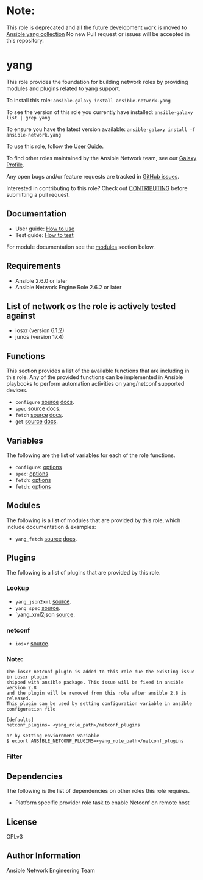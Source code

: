 # Note:
This role is deprecated and all the future development work is moved to [Ansible yang collection](https://github.com/ansible-collections/community.yang)
No new Pull request or issues will be accepted in this repository.


# yang


This role provides the foundation for building network roles by providing
modules and plugins related to yang support.

To install this role: `ansible-galaxy install ansible-network.yang`

To see the version of this role you currently have installed: `ansible-galaxy list | grep yang`

To ensure you have the latest version available: `ansible-galaxy install -f ansible-network.yang`

To use this role, follow the [User Guide](https://github.com/ansible-network/yang/blob/devel/docs/user_guide/README.md).

To find other roles maintained by the Ansible Network team, see our [Galaxy Profile](https://galaxy.ansible.com/ansible-network/). 

Any open bugs and/or feature requests are tracked in [GitHub issues](https://github.com/ansible-network/yang/issues).

Interested in contributing to this role? Check out [CONTRIBUTING](https://github.com/ansible-network/yang/blob/devel/CONTRIBUTING.md) before submitting a pull request.

## Documentation

* User guide: [How to use](https://github.com/ansible-network/yang/blob/devel/docs/user_guide/README.md)
* Test guide: [How to test](https://github.com/ansible-network/yang/blob/devel/docs/tests/test_guide.md)

For module documentation see the [modules](#modules) section below.

## Requirements

* Ansible 2.6.0 or later
* Ansible Network Engine Role 2.6.2 or later

## List of network os the role is actively tested against
* iosxr (version 6.1.2)
* junos (version 17.4)

## Functions

This section provides a list of the available functions that are including in this role.
Any of the provided functions can be implemented in Ansible playbooks to perform automation activities
on yang/netconf supported devices.

* `configure` [source](https://github.com/ansible-network/yang/blob/devel/tasks/configure.yml) [docs](https://github.com/ansible-network/yang/blob/devel/docs/tasks/configure.md).
* `spec` [source](https://github.com/ansible-network/yang/blob/devel/tasks/spec.yml) [docs](https://github.com/ansible-network/yang/blob/devel/docs/tasks/spec.md).
* `fetch` [source](https://github.com/ansible-network/yang/blob/devel/tasks/fetch.yml) [docs](https://github.com/ansible-network/yang/blob/devel/docs/tasks/fetch.md).
* `get` [source](https://github.com/ansible-network/yang/blob/devel/tasks/get.yml) [docs](https://github.com/ansible-network/yang/blob/devel/docs/tasks/get.md).

## Variables

The following are the list of variables for each of the role functions.

* `configure`: [options](https://github.com/ansible-network/yang/blob/devel/meta/configure_options.yml)
* `spec`: [options](https://github.com/ansible-network/yang/blob/devel/meta/spec_options.yml)
* `fetch`: [options](https://github.com/ansible-network/yang/blob/devel/meta/fetch_options.yml)
* `fetch`: [options](https://github.com/ansible-network/yang/blob/devel/meta/get_options.yml)


## Modules

The following is a list of modules that are provided by this role, which include documentation & examples:

* `yang_fetch` [source](https://github.com/ansible-network/yang/blob/devel/action_plugins/yang_fetch.py) [docs](https://github.com/ansible-network/yang/blob/devel/library/yang_fetch.py).

## Plugins

The following is a list of plugins that are provided by this role.

### Lookup

* `yang_json2xml` [source](https://github.com/ansible-network/yang/blob/devel/lookup_plugins/yang_json2xml.py).
* `yang_spec` [source](https://github.com/ansible-network/yang/blob/devel/lookup_plugins/yang_spec.py).
* `yang_xml2json [source](https://github.com/ansible-network/yang/blob/devel/lookup_plugins/yang_xml2json.py).

### netconf

* `iosxr` [source](https://github.com/ansible-network/yang/blob/devel/netconf_plugins/iosxr.py).

### Note:
```
The iosxr netconf plugin is added to this role due the existing issue in iosxr plugin
shipped with ansible package. This issue will be fixed in ansible version 2.8
and the plugin will be removed from this role after ansible 2.8 is released.
This plugin can be used by setting configuration variable in ansible configuration file

[defaults]
netconf_plugins= <yang_role_path>/netconf_plugins

or by setting enviornment variable
$ export ANSIBLE_NETCONF_PLUGINS=<yang_role_path>/netconf_plugins
```
### Filter

## Dependencies

The following is the list of dependencies on other roles this role requires.
* Platform specific provider role task to enable Netconf on remote host

## License

GPLv3

## Author Information

Ansible Network Engineering Team
